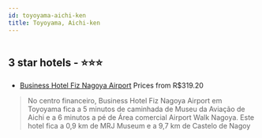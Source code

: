 ```yaml
---
id: toyoyama-aichi-ken
title: Toyoyama, Aichi-ken
---
```


<center><img src="https://i.travelapi.com/hotels/19000000/18770000/18760100/18760086/df56859e_z.jpg" alt="" /></center>


##  3 star hotels - ⭐️⭐️⭐️

-    [Business Hotel Fiz Nagoya Airport](https://www.hurb.com/br/aud/https://www.hurb.com/br/hotels/toyoyama/business-hotel-fiz-nagoya-airport-HT-SV0R?cmp=18055) Prices from R$319.20
   > No centro financeiro, Business Hotel Fiz Nagoya Airport em Toyoyama fica a 5 minutos de caminhada de Museu da Aviação de Aichi e a 6 minutos a pé de Área comercial Airport Walk Nagoya.  Este hotel fica a 0,9 km de MRJ Museum e a 9,7 km de Castelo de Nagoy
